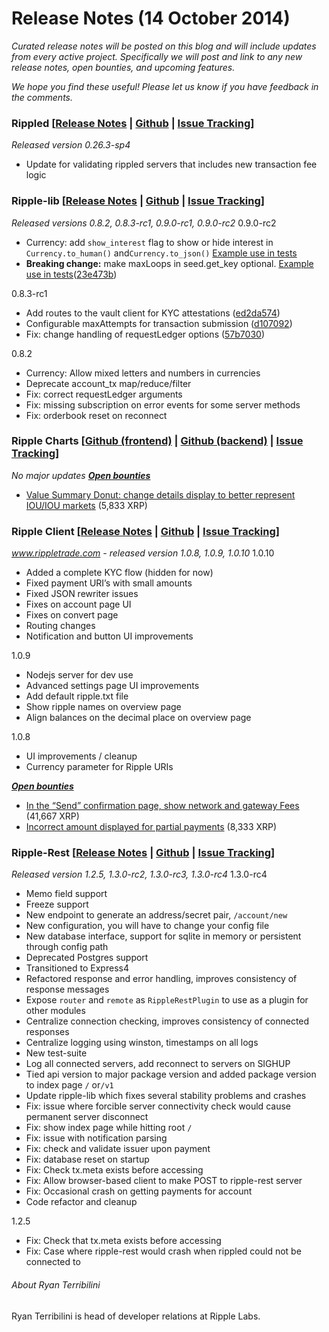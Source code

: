 # Release Notes (14 October 2014)

*Curated release notes will be posted on this blog and will include updates from every active project. Specifically we will post and link to any new release notes, open bounties, and upcoming features.*

*We hope you find these useful! Please let us know if you have feedback in the comments.*

### **Rippled [[Release Notes](https://ripple.com/wiki/Category:Rippled_release_notes) | [Github](https://github.com/ripple/rippled) | [Issue Tracking](https://ripplelabs.atlassian.net/secure/RapidBoard.jspa?rapidView=25)]**

*Released version 0.26.3-sp4*
-   Update for validating rippled servers that includes new transaction fee logic

### **Ripple-lib [[Release Notes](https://github.com/ripple/ripple-lib/releases) | [Github](https://github.com/ripple/ripple-lib) | [Issue Tracking](https://github.com/ripple/ripple-lib/issues)]**

*Released versions 0.8.2, 0.8.3-rc1, 0.9.0-rc1, 0.9.0-rc2* 0.9.0-rc2
-   Currency: add `show_interest` flag to show or hide interest in `Currency.to_human()` and`Currency.to_json()` [Example use in tests](https://github.com/ripple/ripple-lib/blob/947ec3edc2e7c8f1ef097e496bf552c74366e749/test/currency-test.js#L123)
-   **Breaking change:** make maxLoops in seed.get\_key optional. [Example use in tests](https://github.com/ripple/ripple-lib/blob/23e473b6886c457781949c825b3ff48b3984e51f/test/seed-test.js)([23e473b](https://github.com/ripple/ripple-lib/commit/23e473b6886c457781949c825b3ff48b3984e51f))

0.8.3-rc1
-   Add routes to the vault client for KYC attestations ([ed2da574](https://github.com/ripple/ripple-lib/commit/ed2da57475acf5e9d2cf3373858f4274832bd83f))
-   Configurable maxAttempts for transaction submission ([d107092](https://github.com/ripple/ripple-lib/commit/d10709254061e9e4416d2cb78b5cac1ec0d7ffa5))
-   Fix: change handling of requestLedger options ([57b7030](https://github.com/ripple/ripple-lib/commit/57b70300f5f0c7534ede118ddbb5d8762668a4f8))

0.8.2
-   Currency: Allow mixed letters and numbers in currencies
-   Deprecate account\_tx map/reduce/filter
-   Fix: correct requestLedger arguments
-   Fix: missing subscription on error events for some server methods
-   Fix: orderbook reset on reconnect

### **Ripple Charts [[Github (frontend)](https://github.com/ripple/ripplecharts-frontend) | [Github (backend)](https://github.com/ripple/ripple-data-api) | [Issue Tracking](https://ripplelabs.atlassian.net/browse/RC/?selectedTab=com.atlassian.jira.jira-projects-plugin:summary-panel)]**

*No major updates* [***Open bounties***](https://www.bountysource.com/trackers/3954022-ripple-charts)
-   [Value Summary Donut: change details display to better represent IOU/IOU markets](https://www.bountysource.com/issues/3597514-value-summary-donut-change-details-display-to-better-represent-iou-iou-markets) (5,833 XRP)

### **Ripple Client [[Release Notes](https://github.com/ripple/ripple-client/releases) | [Github](https://github.com/ripple/ripple-client) | [Issue Tracking](https://ripplelabs.atlassian.net/secure/RapidBoard.jspa?rapidView=2&view=planning&selectedIssue=RT-1990&quickFilter=38&epics=visible)]**

*www.rippletrade.com - released version 1.0.8, 1.0.9, 1.0.10* 1.0.10
-   Added a complete KYC flow (hidden for now)
-   Fixed payment URI’s with small amounts
-   Fixed JSON rewriter issues
-   Fixes on account page UI
-   Fixes on convert page
-   Routing changes
-   Notification and button UI improvements

1.0.9
-   Nodejs server for dev use
-   Advanced settings page UI improvements
-   Add default ripple.txt file
-   Show ripple names on overview page
-   Align balances on the decimal place on overview page

1.0.8
-   UI improvements / cleanup
-   Currency parameter for Ripple URIs

**[*Open bounties*](https://www.bountysource.com/trackers/3604734-ripple-trade)**
-   [In the “Send” confirmation page, show network and gateway Fees](https://www.bountysource.com/issues/2842674-in-the-send-confirmation-page-show-network-and-gateway-fees) (41,667 XRP)
-   [Incorrect amount displayed for partial payments](https://www.bountysource.com/issues/2842476-incorrect-amount-displayed-for-partial-payments) (8,333 XRP)

### **Ripple-Rest [[Release Notes](https://github.com/ripple/ripple-rest/releases) | [Github](https://github.com/ripple/ripple-rest) | [Issue Tracking](https://ripplelabs.atlassian.net/browse/RA/?selectedTab=com.atlassian.jira.jira-projects-plugin:summary-panel)]**

*Released version 1.2.5, 1.3.0-rc2, 1.3.0-rc3, 1.3.0-rc4* 1.3.0-rc4
-   Memo field support
-   Freeze support
-   New endpoint to generate an address/secret pair, `/account/new`
-   New configuration, you will have to change your config file
-   New database interface, support for sqlite in memory or persistent through config path
-   Deprecated Postgres support
-   Transitioned to Express4
-   Refactored response and error handling, improves consistency of response messages
-   Expose `router` and `remote` as `RippleRestPlugin` to use as a plugin for other modules
-   Centralize connection checking, improves consistency of connected responses
-   Centralize logging using winston, timestamps on all logs
-   New test-suite
-   Log all connected servers, add reconnect to servers on SIGHUP
-   Tied api version to major package version and added package version to index page `/` or`/v1`
-   Update ripple-lib which fixes several stability problems and crashes
-   Fix: issue where forcible server connectivity check would cause permanent server disconnect
-   Fix: show index page while hitting root `/`
-   Fix: issue with notification parsing
-   Fix: check and validate issuer upon payment
-   Fix: database reset on startup
-   Fix: Check tx.meta exists before accessing
-   Fix: Allow browser-based client to make POST to ripple-rest server
-   Fix: Occasional crash on getting payments for account
-   Code refactor and cleanup

1.2.5
-   Fix: Check that tx.meta exists before accessing
-   Fix: Case where ripple-rest would crash when rippled could not be connected to


###### About Ryan Terribilini

Ryan Terribilini is head of developer relations at Ripple Labs.
